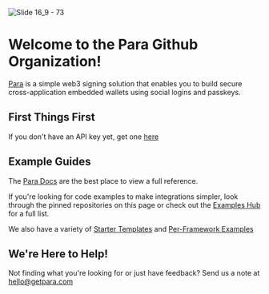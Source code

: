 
![Slide 16_9 - 73](https://github.com/user-attachments/assets/7c7044fe-dbc5-44d7-95bd-5d51a26dbb24)

# Welcome to the Para Github Organization!

[Para](https://getpara.com) is a simple web3 signing solution that enables you to build secure cross-application embedded wallets using social logins and passkeys.

## First Things First

If you don't have an API key yet, get one [here](https://getpara.com)

## Example Guides

The [Para Docs](https://docs.getpara.com) are the best place to view a full reference.

If you're looking for code examples to make integrations simpler, look through the pinned repositories on this page or check out the [Examples Hub](https://docs.getpara.com/getting-started/examples) for a full list.

We also have a variety of [Starter Templates](https://github.com/getpara/starter-templates) and [Per-Framework Examples](https://github.com/getpara/examples-hub)

## We're Here to Help!

Not finding what you're looking for or just have feedback? Send us a note at hello@getpara.com

